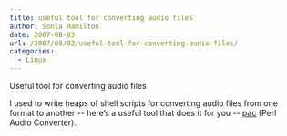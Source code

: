 ```yaml
---
title: useful tool for converting audio files
author: Sonia Hamilton
date: 2007-08-03
url: /2007/08/02/useful-tool-for-converting-audio-files/
categories:
  - Linux
---
```

Useful tool for converting audio files

<!--more-->

I used to write heaps of shell scripts for converting audio files from one format to another -- here&#8217;s a useful tool that does it for you -- [pac][1] (Perl Audio Converter).

 [1]: http://sourceforge.net/projects/pacpl/
